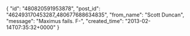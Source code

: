  {
   "id": "480820591953878",
   "post_id": "462493170453287_480677688634835",
   "from_name": "Scott Duncan",
   "message": "Maximus fails. F-",
   "created_time": "2013-02-14T07:35:32+0000"
 }
